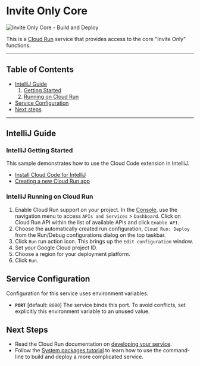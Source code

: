 # Invite Only Core

![Invite Only Core - Build and Deploy](https://github.com/Born-Pty-Ltd/invite_only/workflows/Invite%20Only%20Core%20-%20Build%20and%20Deploy/badge.svg)

This is a [Cloud Run](https://cloud.google.com/run/docs) service that provides access to the core "Invite Only" functions.

----

## Table of Contents

* [IntelliJ Guide](#intellij-guide)
    1. [Getting Started](#intellij-getting-started])
    2. [Running on Cloud Run](#intellij-running-on-cloud-run)
* [Service Configuration](#service-configuration)
* [Next steps](#next-steps)

----

## IntelliJ Guide

### IntelliJ Getting Started

This sample demonstrates how to use the Cloud Code extension in IntelliJ.

* [Install Cloud Code for IntelliJ](https://cloud.google.com/code/docs/intellij/install)
* [Creating a new Cloud Run app](https://cloud.google.com/code/docs/intellij/quickstart-cloud-run)

### IntelliJ Running on Cloud Run

1. Enable Cloud Run support on your project.
In the [Console](http://console.cloud.google.com), use the navigation menu to access `APIs and Services` > `Dashboard`.
Click on Cloud Run API within the list of available APIs and click `Enable API`.
2. Choose the automatically created run configuration, `Cloud Run: Deploy` from the Run/Debug
configurations dialog on the top taskbar.
3. Click `Run` run action icon. This brings up the `Edit configuration` window.
4. Set your Google Cloud project ID.
5. Choose a region for your deployment platform.
6. Click `Run`.

## Service Configuration

Configuration for this service uses environment variables.

* **`PORT`** [default: `8080`] The service binds this port. To avoid conflicts, set explicitly this environment variable to an unused value.

## Next Steps

* Read the Cloud Run documentation on [developing your service](https://cloud.google.com/run/docs/developing).
* Follow the [System packages tutorial](https://cloud.google.com/run/docs/tutorials/system-packages) to learn how to use the command-line to build and deploy a more complicated service.
